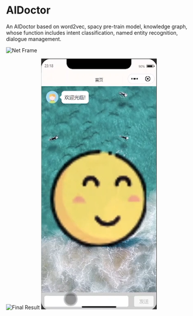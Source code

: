 # AIDoctor
An AIDoctor based on word2vec, spacy pre-train model, knowledge graph, whose function includes intent classification, named entity recognition, dialogue management.

![Net Frame](https://github.com/wowErik28/AIDoctor/blob/main/2.png)

![Final Result](https://github.com/wowErik28/AIDoctor/blob/main/1.2.png)
[![Watch the video](https://github.com/wowErik28/AIDoctor/blob/main/video_picture/video_picture.png)](https://github.com/wowErik28/AIDoctor/blob/main/video_picture/AIDoctor.mp4)
